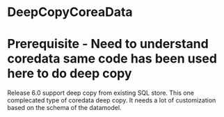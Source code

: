 # DeepCopyCoreaData
# Prerequisite - Need to understand coredata same code has been used here to do deep copy


Release 6.0 support deep copy from existing SQL store. This one complecated type of coredata deep copy. It needs a lot of customization based on the schema of the datamodel.



